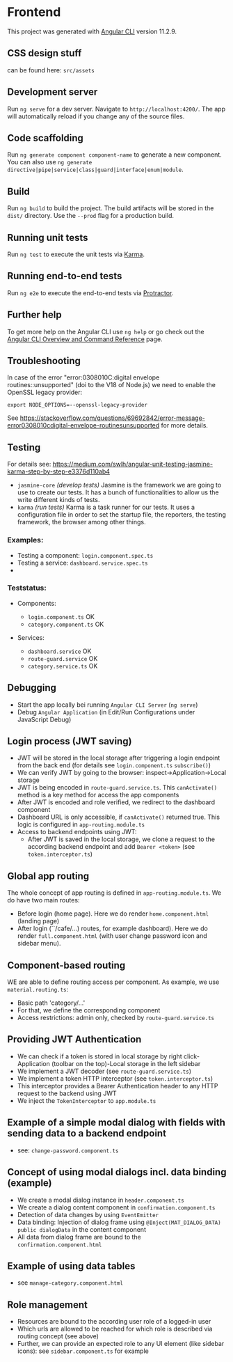 # Frontend

This project was generated with [Angular CLI](https://github.com/angular/angular-cli) version 11.2.9.

## CSS design stuff

can be found here: `src/assets`

## Development server

Run `ng serve` for a dev server. Navigate to `http://localhost:4200/`. The app will automatically reload if you change any of the source files.

## Code scaffolding

Run `ng generate component component-name` to generate a new component. You can also use `ng generate directive|pipe|service|class|guard|interface|enum|module`.

## Build

Run `ng build` to build the project. The build artifacts will be stored in the `dist/` directory. Use the `--prod` flag for a production build.

## Running unit tests

Run `ng test` to execute the unit tests via [Karma](https://karma-runner.github.io).

## Running end-to-end tests

Run `ng e2e` to execute the end-to-end tests via [Protractor](http://www.protractortest.org/).

## Further help

To get more help on the Angular CLI use `ng help` or go check out the [Angular CLI Overview and Command Reference](https://angular.io/cli) page.

## Troubleshooting

In case of the error "error:0308010C:digital envelope routines::unsupported" (doi to the V18 of Node.js) we need to enable the OpenSSL legacy provider:

`export NODE_OPTIONS=--openssl-legacy-provider`

See https://stackoverflow.com/questions/69692842/error-message-error0308010cdigital-envelope-routinesunsupported for more details.

## Testing

For details see: https://medium.com/swlh/angular-unit-testing-jasmine-karma-step-by-step-e3376d110ab4

* `jasmine-core` *(develop tests)* Jasmine is the framework we are going to use to create our tests. It has a bunch of functionalities to allow us the write different kinds of tests.
* `karma` *(run tests)* Karma is a task runner for our tests. It uses a configuration file in order to set the startup file, the reporters, the testing framework, the browser among other things.

### Examples:

* Testing a component: `login.component.spec.ts`
* Testing a service: `dashboard.service.spec.ts`
*

### Teststatus:

* Components:
  * `login.component.ts` OK
  * `category.component.ts` OK
  
* Services:
  * `dashboard.service` OK
  * `route-guard.service` OK
  * `category.service.ts` OK

## Debugging

- Start the app locally bei running `Angular CLI Server` (`ng serve`)
- Debug `Angular Application` (in Edit/Run Configurations under JavaScript Debug)

## Login process (JWT saving)

* JWT will be stored in the local storage after triggering a login endpoint from the back end (for details see `login.component.ts` `subscribe()`)
* We can verify JWT by going to the browser: inspect->Application->Local storage
* JWT is being encoded in `route-guard.service.ts`. This `canActivate()` method is a key method for access the app components
* After JWT is encoded and role verified, we redirect to the dashboard component
* Dashboard URL is only accessible, if `canActivate()` returned true. This logic is configured in `app-routing.module.ts`
* Access to backend endpoints using JWT:
  * After JWT is saved in the local storage, we clone a request to the according backend endpoint and add `Bearer <token>` (see `token.interceptor.ts`)

## Global app routing

The whole concept of app routing is defined in `app-routing.module.ts`.
We do have two main routes:

* Before login (home page). Here we do render `home.component.html` (landing page)
* After login (``/cafe/...) routes, for example dashboard). Here we do render `full.component.html` (with user change password icon and sidebar menu).

## Component-based routing

WE are able to define routing access per component. As example, we use `material.routing.ts`:

* Basic path 'category/...'
* For that, we define the corresponding component
* Access restrictions: admin only, checked by `route-guard.service.ts`

## Providing JWT Authentication

* We can check if a token is stored in local storage by right click-Application (toolbar on the top)-Local storage in the left sidebar
* We implement a JWT decoder (see `route-guard.service.ts`)
* We implement a token HTTP interceptor (see `token.interceptor.ts`)
* This interceptor provides a Bearer Authentication header to any HTTP request to the backend using JWT
* We inject the `TokenInterceptor` to `app.module.ts`

## Example of a simple modal dialog with fields with sending data to a backend endpoint

* see: `change-password.component.ts`

## Concept of using modal dialogs incl. data binding (example)

* We create a modal dialog instance in `header.component.ts`
* We create a dialog content component in `confirmation.component.ts`
* Detection of data changes by using `EventEmitter`
* Data binding: Injection of dialog frame using `@Inject(MAT_DIALOG_DATA) public dialogData` in the content component
* All data from dialog frame are bound to the `confirmation.component.html`

## Example of using data tables

* see `manage-category.component.html`

## Role management

* Resources are bound to the according user role of a logged-in user
* Which urls are allowed to be reached for which role is described via routing concept (see above)
* Further, we can provide an expected role to any UI element (like sidebar icons): see `sidebar.component.ts` for example
